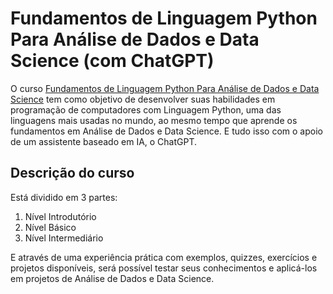 # Fundamentos de Linguagem Python Para Análise de Dados e Data Science (com ChatGPT)

O curso [Fundamentos de Linguagem Python Para Análise de Dados e Data Science](https://www.datascienceacademy.com.br/course/fundamentos-de-linguagem-python-para-analise-de-dados-e-data-science) tem como objetivo de desenvolver suas habilidades em programação de computadores com Linguagem Python, uma das linguagens mais usadas no mundo, ao mesmo tempo que aprende os fundamentos em Análise de Dados e Data Science. E tudo isso com o apoio de um assistente baseado em IA, o ChatGPT.

## Descrição do curso
Está dividido em 3 partes:
1. Nível Introdutório
2. Nível Básico
3. Nível Intermediário

E através de uma experiência prática com exemplos, quizzes, exercícios e projetos disponíveis, será possível testar seus conhecimentos e aplicá-los em projetos de Análise de Dados e Data Science.
